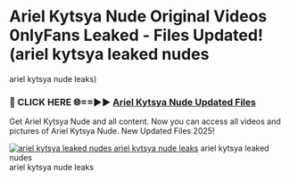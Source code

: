 # Ariel Kytsya Nude Original Videos 0nlyFans Leaked - Files Updated! (ariel kytsya leaked nudes<br>
ariel kytsya nude leaks)

<h3>🔴 CLICK HERE 🌐==►► <a href="https://tinyurl.com/2p9ay9w9" rel="nofollow">Ariel Kytsya Nude Updated Files</a></h3>

Get Ariel Kytsya Nude and all content. Now you can access all videos and pictures of Ariel Kytsya Nude. New Updated Files 2025!

[![ariel kytsya leaked nudes<br>
ariel kytsya nude leaks](https://i.imgur.com/KQgVmj3.gif)](https://tinyurl.com/2p9ay9w9)
ariel kytsya leaked nudes<br>
ariel kytsya nude leaks